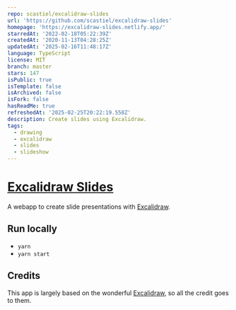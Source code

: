 ```yaml
---
repo: scastiel/excalidraw-slides
url: 'https://github.com/scastiel/excalidraw-slides'
homepage: 'https://excalidraw-slides.netlify.app/'
starredAt: '2022-02-18T05:22:39Z'
createdAt: '2020-11-13T04:28:25Z'
updatedAt: '2025-02-16T11:48:17Z'
language: TypeScript
license: MIT
branch: master
stars: 147
isPublic: true
isTemplate: false
isArchived: false
isFork: false
hasReadMe: true
refreshedAt: '2025-02-25T20:22:19.558Z'
description: Create slides using Excalidraw.
tags:
  - drawing
  - excalidraw
  - slides
  - slideshow
---
```


# [Excalidraw Slides](https://excalidraw-slides.netlify.app/)

A webapp to create slide presentations with [Excalidraw](https://excalidraw.com/).

## Run locally

- `yarn`
- `yarn start`

## Credits

This app is largely based on the wonderful [Excalidraw](https://github.com/excalidraw/excalidraw), so all the credit goes to them.

